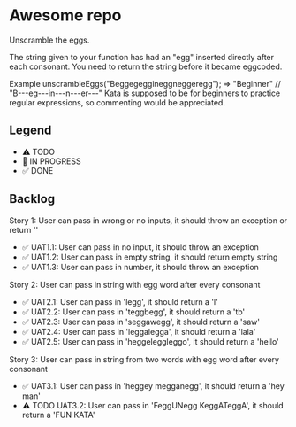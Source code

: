 # Awesome repo

Unscramble the eggs.

The string given to your function has had an "egg" inserted directly after each consonant. You need to return the string before it became eggcoded.

Example
unscrambleEggs("Beggegeggineggneggeregg"); => "Beginner"
//             "B---eg---in---n---er---"
Kata is supposed to be for beginners to practice regular expressions, so commenting would be appreciated.



## Legend
- ⚠ TODO
- 🚧 IN PROGRESS
- ✅ DONE

## Backlog

Story 1: User can pass in wrong or no inputs, it should throw an exception or return ''
- ✅ UAT1.1: User can pass in no input, it should throw an exception
- ✅ UAT1.2: User can pass in empty string, it should return empty string
- ✅ UAT1.3: User can pass in number, it should throw an exception

Story 2: User can pass in string with egg word after every consonant
- ✅ UAT2.1: User can pass in 'legg', it should return a 'l'
- ✅ UAT2.2: User can pass in 'teggbegg', it should return a 'tb'
- ✅ UAT2.3: User can pass in 'seggawegg', it should return a 'saw'
- ✅ UAT2.4: User can pass in 'leggalegga', it should return a 'lala'
- ✅ UAT2.5: User can pass in 'heggeleggleggo', it should return a 'hello'

Story 3: User can pass in string from two words with egg word after every consonant
- ✅  UAT3.1: User can pass in 'heggey megganegg', it should return a 'hey man'
- ⚠ TODO UAT3.2: User can pass in 'FeggUNegg KeggATeggA', it should return a 'FUN KATA'
